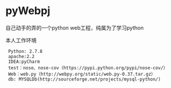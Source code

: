 pyWebpj
=======

自己动手的弄的一个python web工程，纯属为了学习python


本人工作环境

     Python: 2.7.8
     apache:2.2
     IDEA:pyCharm
     test：nose、nose-cov（https://pypi.python.org/pypi/nose-cov/）
     Web：web.py（http://webpy.org/static/web.py-0.37.tar.gz）
     db: MYSQLDb(http://sourceforge.net/projects/mysql-python/)
